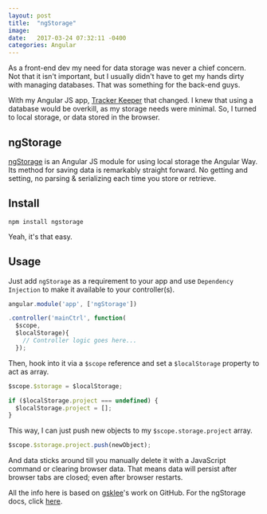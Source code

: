 ```yaml
---
layout: post
title:  "ngStorage"
image:
date:   2017-03-24 07:32:11 -0400
categories: Angular
---
```

As a front-end dev my need for data storage was never a chief concern. Not that it isn't important, but I usually didn't have to get my hands dirty with managing databases. That was something for the back-end guys.

With my Angular JS app, [Tracker Keeper]('http://jefdewitt.com/trackerkeeper') that changed. I knew that using a database would be overkill, as my storage needs were minimal. So, I turned to local storage, or data stored in the browser.

## ngStorage

[ngStorage](https://github.com/gsklee/ngStorage) is an Angular JS module for using local storage the Angular Way. Its method for saving data is remarkably straight forward. No getting and setting, no parsing & serializing each time you store or retrieve.

## Install

```shell
npm install ngstorage
```

Yeah, it's that easy.

## Usage

Just add `ngStorage` as a requirement to your app and use `Dependency Injection` to make it available to your controller(s).

```javascript
angular.module('app', ['ngStorage'])

.controller('mainCtrl', function(
  $scope,
  $localStorage){
    // Controller logic goes here...
  });
```

Then, hook into it via a `$scope` reference and set a `$localStorage` property to act as array.

```javascript
$scope.$storage = $localStorage;

if ($localStorage.project === undefined) {
  $localStorage.project = [];
}
```

This way, I can just push new objects to my `$scope.storage.project` array.

```javascript
$scope.$storage.project.push(newObject);
```

And data sticks around till you manually delete it with a JavaScript command or clearing browser data. That means data will persist after browser tabs are closed; even after browser restarts. 

All the info here is based on [gsklee](https://github.com/gsklee)'s work on GitHub. For the ngStorage docs, click [here](https://github.com/gsklee/ngStorage).
